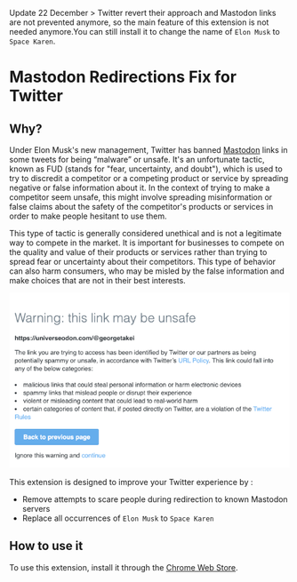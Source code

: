 Update 22 December > Twitter revert their approach and Mastodon links are not prevented anymore, so the main feature of this extension is not needed anymore.You can still install it to change the name of `Elon Musk` to `Space Karen`.

# Mastodon Redirections Fix for Twitter

## Why?

Under Elon Musk's new management, Twitter has banned [Mastodon](https://en.wikipedia.org/wiki/Mastodon_(social_network)) links in some tweets for being “malware” or unsafe. It's an unfortunate tactic, known as FUD (stands for "fear, uncertainty, and doubt"), which is used to try to discredit a competitor or a competing product or service by spreading negative or false information about it. In the context of trying to make a competitor seem unsafe, this might involve spreading misinformation or false claims about the safety of the competitor's products or services in order to make people hesitant to use them.

This type of tactic is generally considered unethical and is not a legitimate way to compete in the market. It is important for businesses to compete on the quality and value of their products or services rather than trying to spread fear or uncertainty about their competitors. This type of behavior can also harm consumers, who may be misled by the false information and make choices that are not in their best interests.

![Twitter screenshow showing a redirection warning, trying to create fear with unfair tactics](./images-sources/mastodon-redirection.png)

This extension is designed to improve your Twitter experience by :

* Remove attempts to scare people during redirection to known Mastodon servers
* Replace all occurrences of `Elon Musk` to `Space Karen`

## How to use it

To use this extension, install it through the [Chrome Web Store](https://chrome.google.com/webstore/detail/mastodon-redirections-fix/dleaknoafhnllflgdjpiekbaknmlhkfk).
